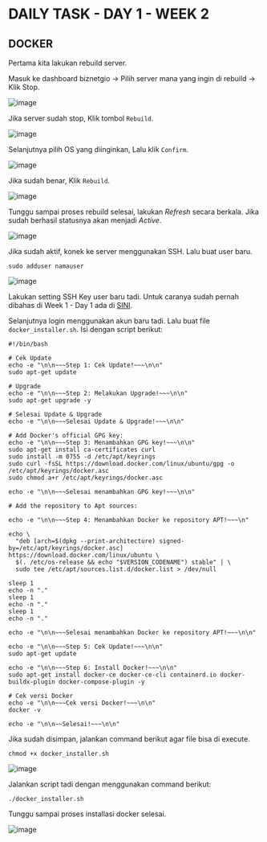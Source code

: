 # DAILY TASK - DAY 1 - WEEK 2

## DOCKER

Pertama kita lakukan rebuild server.

Masuk ke dashboard biznetgio -> Pilih server mana yang ingin di rebuild -> Klik Stop.

![image](https://github.com/fadil05me/devops20-dumbways-AhmadFadillah/assets/45775729/8119bc8b-15ae-4dd3-9cd1-30a8b04761c4)

Jika server sudah stop, Klik tombol ```Rebuild```.

![image](https://github.com/fadil05me/devops20-dumbways-AhmadFadillah/assets/45775729/2aa0671f-fb18-4169-82f7-f5f644046414)

Selanjutnya pilih OS yang diinginkan, Lalu klik ```Confirm```.

![image](https://github.com/fadil05me/devops20-dumbways-AhmadFadillah/assets/45775729/58f65d20-39bc-40e4-ba70-eaad160f82dd)

Jika sudah benar, Klik ```Rebuild```.

![image](https://github.com/fadil05me/devops20-dumbways-AhmadFadillah/assets/45775729/319dca25-2244-4e04-a1f3-6e70681429a6)

Tunggu sampai proses rebuild selesai, lakukan _Refresh_ secara berkala. Jika sudah berhasil statusnya akan menjadi _Active_.

![image](https://github.com/fadil05me/devops20-dumbways-AhmadFadillah/assets/45775729/1fd8cbfb-1979-42ef-b6a3-348bb6e1325a)

Jika sudah aktif, konek ke server menggunakan SSH. Lalu buat user baru.
```
sudo adduser namauser
```
![image](https://github.com/fadil05me/devops20-dumbways-AhmadFadillah/assets/45775729/368be14d-e26d-4405-9314-2fae9ccb0ca9)

Lakukan setting SSH Key user baru tadi. Untuk caranya sudah pernah dibahas di Week 1 - Day 1 ada di [SINI](https://github.com/fadil05me/devops20-dumbways-AhmadFadillah/tree/main/stage2/week1/day1).

Selanjutnya login menggunakan akun baru tadi. Lalu buat file ```docker_installer.sh```. Isi dengan script berikut:

```
#!/bin/bash

# Cek Update
echo -e "\n\n~~~Step 1: Cek Update!~~~\n\n"
sudo apt-get update

# Upgrade
echo -e "\n\n~~~Step 2: Melakukan Upgrade!~~~\n\n"
sudo apt-get upgrade -y

# Selesai Update & Upgrade
echo -e "\n\n~~~Selesai Update & Upgrade!~~~\n\n"

# Add Docker's official GPG key:
echo -e "\n\n~~~Step 3: Menambahkan GPG key!~~~\n\n"
sudo apt-get install ca-certificates curl
sudo install -m 0755 -d /etc/apt/keyrings
sudo curl -fsSL https://download.docker.com/linux/ubuntu/gpg -o /etc/apt/keyrings/docker.asc
sudo chmod a+r /etc/apt/keyrings/docker.asc

echo -e "\n\n~~~Selesai menambahkan GPG key!~~~\n\n"

# Add the repository to Apt sources:

echo -e "\n\n~~~Step 4: Menambahkan Docker ke repository APT!~~~\n"

echo \
  "deb [arch=$(dpkg --print-architecture) signed-by=/etc/apt/keyrings/docker.asc] https://download.docker.com/linux/ubuntu \
  $(. /etc/os-release && echo "$VERSION_CODENAME") stable" | \
  sudo tee /etc/apt/sources.list.d/docker.list > /dev/null

sleep 1
echo -n "."
sleep 1
echo -n "."
sleep 1
echo -n "."

echo -e "\n\n~~~Selesai menambahkan Docker ke repository APT!~~~\n\n"

echo -e "\n\n~~~Step 5: Cek Update!~~~\n\n"
sudo apt-get update

echo -e "\n\n~~~Step 6: Install Docker!~~~\n\n"
sudo apt-get install docker-ce docker-ce-cli containerd.io docker-buildx-plugin docker-compose-plugin -y

# Cek versi Docker
echo -e "\n\n~~~Cek versi Docker!~~~\n\n"
docker -v

echo -e "\n\n~~Selesai!~~~\n\n"
```

Jika sudah disimpan, jalankan command berikut agar file bisa di execute.

```
chmod +x docker_installer.sh
```
![image](https://github.com/fadil05me/devops20-dumbways-AhmadFadillah/assets/45775729/cc9b3bb0-4a56-4e0d-935d-6bb60f7d5651)

Jalankan script tadi dengan menggunakan command berikut:
```
./docker_installer.sh
```
Tunggu sampai proses installasi docker selesai.

![image](https://github.com/fadil05me/devops20-dumbways-AhmadFadillah/assets/45775729/4122d056-389d-4582-9d02-349440ad22c2)
